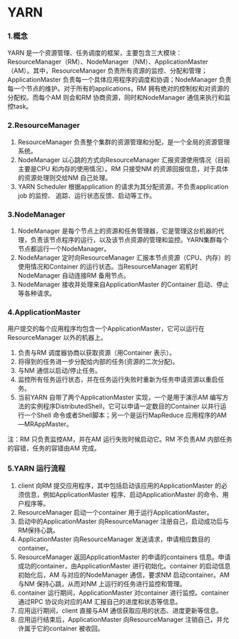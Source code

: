 # YARN

### 1.概念

YARN 是一个资源管理、任务调度的框架，主要包含三大模块：ResourceManager（RM）、NodeManager（NM）、ApplicationMaster（AM）。其中，ResourceManager 负责所有资源的监控、分配和管理； ApplicationMaster 负责每一个具体应用程序的调度和协调；NodeManager 负责每一个节点的维护。对于所有的applications，RM 拥有绝对的控制权和对资源的分配权。而每个AM 则会和RM 协商资源，同时和NodeManager 通信来执行和监控task。

### 2.ResourceManager

1. ResourceManager 负责整个集群的资源管理和分配，是一个全局的资源管理系统。
2. NodeManager 以心跳的方式向ResourceManager 汇报资源使用情况（目前主要是CPU 和内存的使用情况）。RM 只接受NM 的资源回报信息，对于具体的资源处理则交给NM 自己处理。
3. YARN Scheduler 根据application 的请求为其分配资源，不负责application job 的监控、 追踪、运行状态反馈、启动等工作。

### 3.NodeManager

1. NodeManager 是每个节点上的资源和任务管理器，它是管理这台机器的代理，负责该节点程序的运行，以及该节点资源的管理和监控。YARN集群每个节点都运行一个NodeManager。
2. NodeManager 定时向ResourceManager 汇报本节点资源（CPU、内存）的使用情况和Container 的运行状态。当ResourceManager 宕机时NodeManager 自动连接RM 备用节点。
3. NodeManager 接收并处理来自ApplicationMaster 的Container 启动、停止等各种请求。

### 4.ApplicationMaster

用户提交的每个应用程序均包含一个ApplicationMaster，它可以运行在ResourceManager 以外的机器上。

1. 负责与RM 调度器协商以获取资源（用Container 表示）。
2. 将得到的任务进一步分配给内部的任务(资源的二次分配)。
3. 与NM 通信以启动/停止任务。
4. 监控所有任务运行状态，并在任务运行失败时重新为任务申请资源以重启任务。
5. 当前YARN 自带了两个ApplicationMaster 实现，一个是用于演示AM 编写方法的实例程序DistributedShell，它可以申请一定数目的Container 以并行运行一个Shell 命令或者Shell脚本；另一个是运行MapReduce 应用程序的AM—MRAppMaster。

注：RM 只负责监控AM，并在AM 运行失败时候启动它。RM 不负责AM 内部任务的容错，任务的容错由AM 完成。

### 5.YARN 运行流程

1. client 向RM 提交应用程序，其中包括启动该应用的ApplicationMaster 的必须信息，例如ApplicationMaster 程序、启动ApplicationMaster 的命令、用户程序等。
2. ResourceManager 启动一个container 用于运行ApplicationMaster。
3. 启动中的ApplicationMaster 向ResourceManager 注册自己，启动成功后与RM保持心跳。
4. ApplicationMaster 向ResourceManager 发送请求，申请相应数目的container。
5. ResourceManager 返回ApplicationMaster 的申请的containers 信息。申请成功的container，由ApplicationMaster 进行初始化。container 的启动信息初始化后，AM 与对应的NodeManager 通信，要求NM 启动container。AM 与NM 保持心跳，从而对NM 上运行的任务进行监控和管理。
6. container 运行期间，ApplicationMaster 对container 进行监控。container 通过RPC 协议向对应的AM 汇报自己的进度和状态等信息。
7. 应用运行期间，client 直接与AM 通信获取应用的状态、进度更新等信息。
8. 应用运行结束后，ApplicationMaster 向ResourceManager 注销自己，并允许属于它的container 被收回。